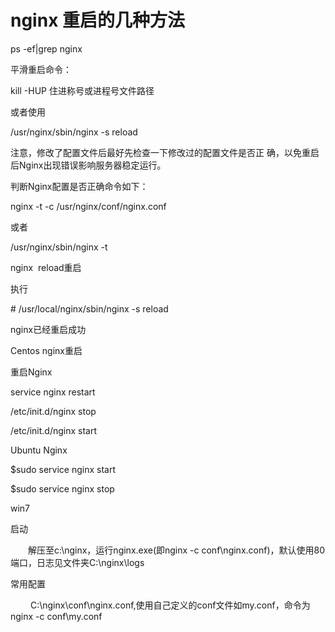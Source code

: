# nginx 重启的几种方法

ps -ef\|grep nginx



平滑重启命令：

kill -HUP 住进称号或进程号文件路径

或者使用



/usr/nginx/sbin/nginx -s reload



注意，修改了配置文件后最好先检查一下修改过的配置文件是否正 确，以免重启后Nginx出现错误影响服务器稳定运行。



判断Nginx配置是否正确命令如下：

nginx -t -c /usr/nginx/conf/nginx.conf

或者



/usr/nginx/sbin/nginx -t



nginx  reload重启



执行



\# /usr/local/nginx/sbin/nginx -s reload 

nginx已经重启成功



Centos nginx重启



重启Nginx



service nginx restart

/etc/init.d/nginx stop

/etc/init.d/nginx start



Ubuntu Nginx



$sudo service nginx start

$sudo service nginx stop

win7

启动

　　解压至c:\nginx，运行nginx.exe\(即nginx -c conf\nginx.conf\)，默认使用80端口，日志见文件夹C:\nginx\logs

常用配置

 　　C:\nginx\conf\nginx.conf,使用自己定义的conf文件如my.conf，命令为nginx -c conf\my.conf



